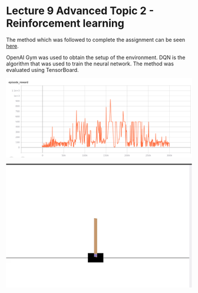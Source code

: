 # Lecture 9 Advanced Topic 2 - Reinforcement learning
The method which was followed to complete the assignment can be seen [here](OMTP_LEC_9_ADV_TOPIC_REINFORCEMENT_LEARNING.pdf). 

OpenAI Gym was used to obtain the setup of the environment. DQN is the algorithm that was used to train the neural network. The method was evaluated using TensorBoard. 

![Image of TensorBoard](ReinforcementLearning.png)

![Gif of learned behaviour](Balance.gif)